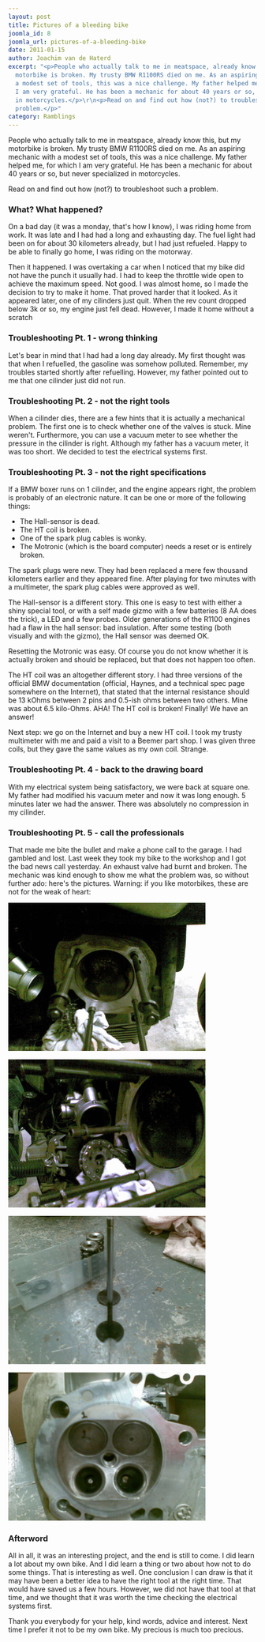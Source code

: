 ```yaml
---
layout: post
title: Pictures of a bleeding bike
joomla_id: 8
joomla_url: pictures-of-a-bleeding-bike
date: 2011-01-15
author: Joachim van de Haterd
excerpt: "<p>People who actually talk to me in meatspace, already know this, but my
  motorbike is broken. My trusty BMW R1100RS died on me. As an aspiring mechanic with
  a modest set of tools, this was a nice challenge. My father helped me, for which
  I am very grateful. He has been a mechanic for about 40 years or so, but never specialized
  in motorcycles.</p>\r\n<p>Read on and find out how (not?) to troubleshoot such a
  problem.</p>"
category: Ramblings
---
```

<p>People who actually talk to me in meatspace, already know this, but my motorbike is broken. My trusty BMW R1100RS died on me. As an aspiring mechanic with a modest set of tools, this was a nice challenge. My father helped me, for which I am very grateful. He has been a mechanic for about 40 years or so, but never specialized in motorcycles.</p>
<p>Read on and find out how (not?) to troubleshoot such a problem.</p>

<h3>What? What happened?</h3>
<p>On a bad day (it was a monday, that's how I know), I was riding home from work. It was late and I had had a long and exhausting day. The fuel light had been on for about 30 kilometers already, but I had just refueled. Happy to be able to finally go home, I was riding on the motorway.</p>

<p>Then it happened. I was overtaking a car when I noticed that my bike did not have the punch it usually had. I had to keep the throttle wide open to achieve the maximum speed. Not good. I was almost home, so I made the decision to try to make it home. That proved harder that it looked. As it appeared later, one of my cilinders just quit. When the rev count dropped below 3k or so, my engine just fell dead. However, I made it home without a scratch</p>

<h3>Troubleshooting Pt. 1 - wrong thinking</h3>

<p>Let's bear in mind that I had had a long day already. My first thought was that when I refuelled, the gasoline was somehow polluted. Remember, my troubles started shortly after refuelling. However, my father pointed out to me that one cilinder just did not run.</p>

<h3>Troubleshooting Pt. 2 - not the right tools</h3>

<p>When a cilinder dies, there are a few hints that it is actually a mechanical problem. The first one is to check whether one of the valves is stuck. Mine weren't. Furthermore, you can use a vacuum meter to see whether the pressure in the cilinder is right. Although my father has a vacuum meter, it was too short. We decided to test the electrical systems first.</p>

<h3>Troubleshooting Pt. 3 - not the right specifications</h3>

<p>If a BMW boxer runs on 1 cilinder, and the engine appears right, the problem is probably of an electronic nature. It can be one or more of the following things:</p>

<ul>

<li>The Hall-sensor is dead. </li>

<li>The HT coil is broken.</li>

<li>One of the spark plug cables is wonky.</li>

<li>The Motronic (which is the board computer) needs a reset or is entirely broken.</li>

</ul>

<p>The spark plugs were new. They had been replaced a mere few thousand kilometers earlier and they appeared fine. After playing for two minutes with a multimeter, the spark plug cables were approved as well.</p>

<p>The Hall-sensor is a different story. This one is easy to test with either a shiny special tool, or with a self made gizmo with a few batteries (8 AA does the trick), a LED and a few probes. Older generations of the R1100 engines had a flaw in the hall sensor: bad insulation. After some testing (both visually and with the gizmo), the Hall sensor was deemed OK.</p>

<p>Resetting the Motronic was easy. Of course you do not know whether it is actually broken and should be replaced, but that does not happen too often.</p>

<p>The HT coil was an altogether different story. I had three versions of the official BMW documentation (official, Haynes, and a technical spec page somewhere on the Internet), that stated that the internal resistance should be 13 kOhms between 2 pins and 0.5-ish ohms between two others. Mine was about 6.5 kilo-Ohms. AHA! The HT coil is broken! Finally! We have an answer!</p>

<p>Next step: we go on the Internet and buy a new HT coil. I took my trusty multimeter with me and paid a visit to a Beemer part shop. I was given three coils, but they gave the same values as my own coil. Strange.</p>

<h3>Troubleshooting Pt. 4 - back to the drawing board</h3>

<p>With my electrical system being satisfactory, we were back at square one. My father had modified his vacuum meter and now it was long enough. 5 minutes later we had the answer. There was absolutely no compression in my cilinder.</p>

<h3>Troubleshooting Pt. 5 - call the professionals&nbsp;</h3>

<p>That made me bite the bullet and make a phone call to the garage. I had gambled and lost. Last week they took my bike to the workshop and I got the bad news call yesterday. An exhaust valve had burnt and broken. The mechanic was kind enough to show me what the problem was, so without further ado: here's the pictures. Warning: if you like motorbikes, these are not for the weak of heart:</p>

<p><img src="/assets/images/posts/motor/afbeelding045.jpg" height="300" width="400" /></p>

<p><img alt="afbeelding046" src="/assets/images/posts/motor/afbeelding046.jpg" height="300" width="400" /></p>

<p><img alt="afbeelding047" src="/assets/images/posts/motor/afbeelding047.jpg" height="300" width="400" /></p>

<p><img alt="afbeelding048" src="/assets/images/posts/motor/afbeelding048.jpg" height="300" width="400" /></p>

<h3>Afterword</h3>

<p>All in all, it was an interesting project, and the end is still to come. I did learn a lot about my own bike. And I did learn a thing or two about how not to do some things. That is interesting as well. One conclusion I can draw is that it may have been a better idea to have the right tool at the right time. That would have saved us a few hours. However, we did not have that tool at that time, and we thought that it was worth the time checking the electrical systems first.</p>

<p>Thank you everybody for your help, kind words, advice and interest. Next time I prefer it not to be my own bike. My precious is much too precious.</p>
